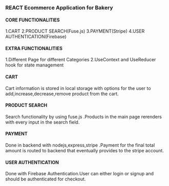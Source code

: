 ### REACT Ecommerce Application for Bakery

#### CORE FUNCTIONALITIES
1.CART
2.PRODUCT SEARCH(Fuse.js)
3.PAYMENT(Stripe)
4.USER AUTHENTICATION(Firebase)

#### EXTRA FUNCTIONALITIES
1.Different Page for different Categories
2.UseContext and UseReducer hook for state management   


#### CART
Cart information is stored in local storage with options for the user to add,increase,decrease,remove product from the cart.

#### PRODUCT SEARCH
Search functionality by using fuse.js .Products in the main page rerenders with every input in the search field. 

#### PAYMENT
Done in backend with nodejs,express,stripe .Payment for the final total amount is routed to backend that eventually provides to the stripe account.

#### USER AUTHENTICATION
Done with Firebase Authentication.User can either login or signup and should be authenticated for checkout.  

